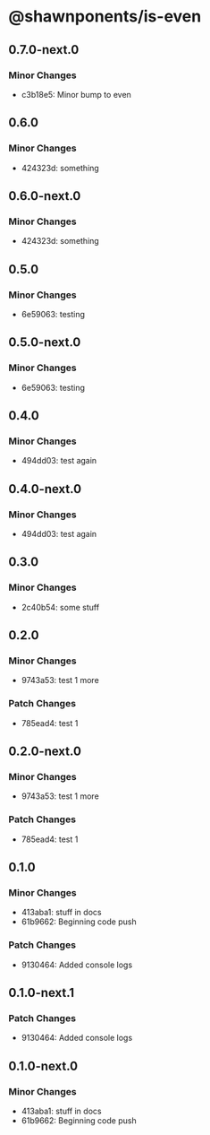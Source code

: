 # @shawnponents/is-even

## 0.7.0-next.0

### Minor Changes

- c3b18e5: Minor bump to even

## 0.6.0

### Minor Changes

- 424323d: something

## 0.6.0-next.0

### Minor Changes

- 424323d: something

## 0.5.0

### Minor Changes

- 6e59063: testing

## 0.5.0-next.0

### Minor Changes

- 6e59063: testing

## 0.4.0

### Minor Changes

- 494dd03: test again

## 0.4.0-next.0

### Minor Changes

- 494dd03: test again

## 0.3.0

### Minor Changes

- 2c40b54: some stuff

## 0.2.0

### Minor Changes

- 9743a53: test 1 more

### Patch Changes

- 785ead4: test 1

## 0.2.0-next.0

### Minor Changes

- 9743a53: test 1 more

### Patch Changes

- 785ead4: test 1

## 0.1.0

### Minor Changes

- 413aba1: stuff in docs
- 61b9662: Beginning code push

### Patch Changes

- 9130464: Added console logs

## 0.1.0-next.1

### Patch Changes

- 9130464: Added console logs

## 0.1.0-next.0

### Minor Changes

- 413aba1: stuff in docs
- 61b9662: Beginning code push
